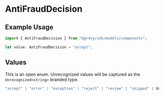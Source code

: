 # AntiFraudDecision

## Example Usage

```typescript
import { AntiFraudDecision } from "@gr4vy/sdk/models/components";

let value: AntiFraudDecision = "accept";
```

## Values

This is an open enum. Unrecognized values will be captured as the `Unrecognized<string>` branded type.

```typescript
"accept" | "error" | "exception" | "reject" | "review" | "skipped" | Unrecognized<string>
```
